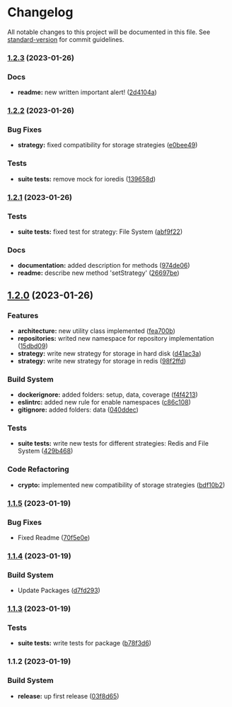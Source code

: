 # Changelog

All notable changes to this project will be documented in this file. See [standard-version](https://github.com/conventional-changelog/standard-version) for commit guidelines.

### [1.2.3](https://github.com/Lack-Zillions-Over/crypto/compare/v1.2.2...v1.2.3) (2023-01-26)


### Docs

* **readme:** new written important alert! ([2d4104a](https://github.com/Lack-Zillions-Over/crypto/commit/2d4104a8ec1b1655df88a4e863967d1af6fbb1e2))

### [1.2.2](https://github.com/Lack-Zillions-Over/crypto/compare/v1.2.1...v1.2.2) (2023-01-26)


### Bug Fixes

* **strategy:** fixed compatibility for storage strategies ([e0bee49](https://github.com/Lack-Zillions-Over/crypto/commit/e0bee4984a4d6a9c8179fa92bad0473540ef46ed))


### Tests

* **suite tests:** remove mock for ioredis ([139658d](https://github.com/Lack-Zillions-Over/crypto/commit/139658d8a3c49a2cb3ec14e8996a4f23c2b8064a))

### [1.2.1](https://github.com/Lack-Zillions-Over/crypto/compare/v1.2.0...v1.2.1) (2023-01-26)


### Tests

* **suite tests:** fixed test for strategy: File System ([abf9f22](https://github.com/Lack-Zillions-Over/crypto/commit/abf9f22f35a90da15f11c406c85bbc5b90232918))


### Docs

* **documentation:** added description for methods ([974de06](https://github.com/Lack-Zillions-Over/crypto/commit/974de062085c4a43c71abbfaedfb6d92849068e6))
* **readme:** describe new method 'setStrategy' ([26697be](https://github.com/Lack-Zillions-Over/crypto/commit/26697be8ee2b850d5da898875d366233a33f3006))

## [1.2.0](https://github.com/Lack-Zillions-Over/crypto/compare/v1.1.5...v1.2.0) (2023-01-26)


### Features

* **architecture:** new utility class implemented ([fea700b](https://github.com/Lack-Zillions-Over/crypto/commit/fea700bd0b8b5f16512caba54cace2d6529810bc))
* **repositories:** writed new namespace for repository implementation ([15dbd09](https://github.com/Lack-Zillions-Over/crypto/commit/15dbd093882ca193664c6ccc4f0fb3f1d388f07e))
* **strategy:** write new strategy for storage in hard disk ([d41ac3a](https://github.com/Lack-Zillions-Over/crypto/commit/d41ac3a34d97f662b71b0960b9c60d1e9f78064b))
* **strategy:** write new strategy for storage in redis ([98f2ffd](https://github.com/Lack-Zillions-Over/crypto/commit/98f2ffddc6125876dab0823b9ef6b1f4daf6e9d9))


### Build System

* **dockerignore:** added folders: setup, data, coverage ([f4f4213](https://github.com/Lack-Zillions-Over/crypto/commit/f4f4213ff7e3415ed632e1afdac9f37bd2514784))
* **eslintrc:** added new rule for enable namespaces ([c86c108](https://github.com/Lack-Zillions-Over/crypto/commit/c86c108033daae8a073d478686a8005d28c70b69))
* **gitignore:** added folders: data ([040ddec](https://github.com/Lack-Zillions-Over/crypto/commit/040ddec813671bb2f8998ffd36f96d3ef4dbdc74))


### Tests

* **suite tests:** write new tests for different strategies: Redis and File System ([429b468](https://github.com/Lack-Zillions-Over/crypto/commit/429b468b8b600cc848f16fc28b95839096582680))


### Code Refactoring

* **crypto:** implemented new compatibility of storage strategies ([bdf10b2](https://github.com/Lack-Zillions-Over/crypto/commit/bdf10b251cefb8808e99b0064c23b9bb785a86bc))

### [1.1.5](https://github.com/Lack-Zillions-Over/crypto/compare/v1.1.4...v1.1.5) (2023-01-19)


### Bug Fixes

* Fixed Readme ([70f5e0e](https://github.com/Lack-Zillions-Over/crypto/commit/70f5e0e27a820d5224cbe41cde2f112c395d37ac))

### [1.1.4](https://github.com/Lack-Zillions-Over/crypto/compare/v1.1.3...v1.1.4) (2023-01-19)


### Build System

* Update Packages ([d7fd293](https://github.com/Lack-Zillions-Over/crypto/commit/d7fd293f80adfad9f83161018f7c4938c26dc91b))

### [1.1.3](https://github.com/Lack-Zillions-Over/crypto/compare/v1.1.2...v1.1.3) (2023-01-19)


### Tests

* **suite tests:** write tests for package ([b78f3d6](https://github.com/Lack-Zillions-Over/crypto/commit/b78f3d6958661af4d7f68f5fcf8b2aaafaa06224))

### 1.1.2 (2023-01-19)


### Build System

* **release:** up first release ([03f8d65](https://github.com/Lack-Zillions-Over/crypto/commit/03f8d65e420d7d04c6baa63622b9a891e2144650))
